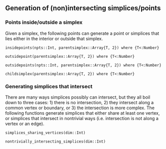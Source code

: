 
## Generation of (non)intersecting simplices/points


### Points inside/outside a simplex
Given a simplex, the following points can generate a point or simplices that lies either in the interior or outside that simplex.

```@docs
insidepoints(npts::Int, parentsimplex::Array{T, 2}) where {T<:Number}
```

```@docs
outsidepoint(parentsimplex::Array{T, 2}) where {T<:Number}
```

```@docs
outsidepoints(npts::Int, parentsimplex::Array{T, 2}) where {T<:Number}
```

```@docs
childsimplex(parentsimplex::Array{T, 2}) where {T<:Number}
```

### Generating simplices that intersect

There are many ways simplices possibly can intersect, but they all boil down
to three cases: 1) there is no intersection, 2) they intersect along a common vertex or boundary, or 3) the intersection is more complex. The following functions generate simplices that either share at least one vertex, or simplices that intersect in nontrivial ways (i.e. intersection is not along a vertex or an edge).

```@docs
simplices_sharing_vertices(dim::Int)
```

```@docs
nontrivially_intersecting_simplices(dim::Int)
```
